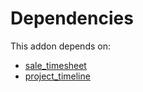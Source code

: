 # Dependencies

This addon depends on:

- [sale_timesheet](../../../../../oca-ocb-sale/odoo-bringout-oca-ocb-sale_timesheet)
- [project_timeline](../../../../../oca-workflow-process/odoo-bringout-oca-project-project_timeline)
